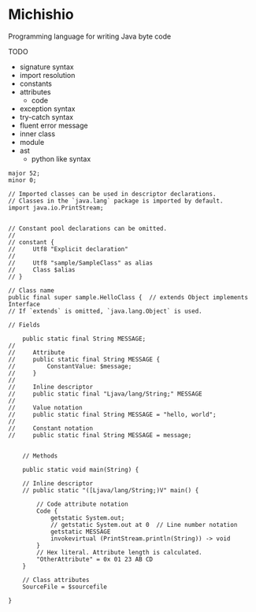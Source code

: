 # Michishio

Programming language for writing Java byte code


TODO

* signature syntax
* import resolution
* constants
* attributes
    * code
* exception syntax
* try-catch syntax
* fluent error message
* inner class
* module
* ast
    * python like syntax

```
major 52;
minor 0;

// Imported classes can be used in descriptor declarations.
// Classes in the `java.lang` package is imported by default.
import java.io.PrintStream;


// Constant pool declarations can be omitted.
//
// constant {
//     Utf8 "Explicit declaration"
//
//     Utf8 "sample/SampleClass" as alias
//     Class $alias
// }

// Class name
public final super sample.HelloClass {  // extends Object implements Interface
// If `extends` is omitted, `java.lang.Object` is used.

// Fields
    
    public static final String MESSAGE;
//
//     Attribute
//     public static final String MESSAGE {
//         ConstantValue: $message;
//     }
//
//     Inline descriptor
//     public static final "Ljava/lang/String;" MESSAGE
//
//     Value notation
//     public static final String MESSAGE = "hello, world";
//
//     Constant notation
//     public static final String MESSAGE = message;


    // Methods
    
    public static void main(String) {

    // Inline descriptor
    // public static "([Ljava/lang/String;)V" main() {
    
        // Code attribute notation
        Code {
            getstatic System.out;
            // getstatic System.out at 0  // Line number notation
            getstatic MESSAGE
            invokevirtual (PrintStream.println(String)) -> void
        }
        // Hex literal. Attribute length is calculated.
        "OtherAttribute" = 0x 01 23 AB CD
    }

    // Class attributes
    SourceFile = $sourcefile

}
```
